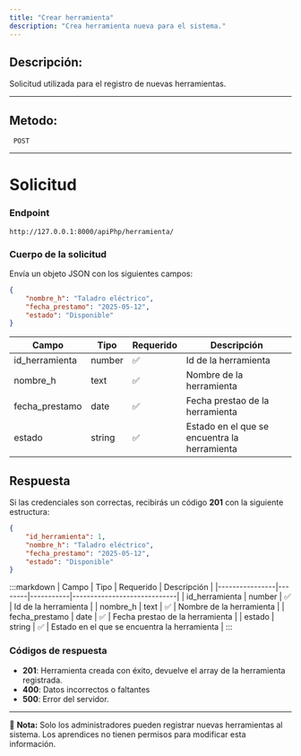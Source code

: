 ```yaml
---
title: "Crear herramienta"
description: "Crea herramienta nueva para el sistema."
---
```



## Descripción:
Solicitud utilizada para el registro de nuevas herramientas.

---


## Metodo: 
```
 POST
```
---


# **Solicitud**

### **Endpoint**
```
http://127.0.0.1:8000/apiPhp/herramienta/
```

### **Cuerpo de la solicitud**
Envía un objeto JSON con los siguientes campos:

```json
{
    "nombre_h": "Taladro eléctrico",
    "fecha_prestamo": "2025-05-12",
    "estado": "Disponible"
}
```

| Campo           | Tipo   | Requerido | Descripción                |
|----------------|--------|-----------|-----------------------------|
| id_herramienta             | number | ✅       | Id de la herramienta  |
| nombre_h       | text   | ✅       | Nombre de la herramienta      |
| fecha_prestamo | date   | ✅       | Fecha prestao de la herramienta      |
| estado         | string | ✅       | Estado en el que se encuentra la herramienta      |

## **Respuesta**

Si las credenciales son correctas, recibirás un código **201** con la siguiente estructura:

```json
{
    "id_herramienta": 1,
    "nombre_h": "Taladro eléctrico",
    "fecha_prestamo": "2025-05-12",
    "estado": "Disponible"
}
```

:::markdown
| Campo           | Tipo   | Requerido | Descripción                |
|----------------|--------|-----------|-----------------------------|
| id_herramienta             | number | ✅       | Id de la herramienta  |
| nombre_h       | text   | ✅       | Nombre de la herramienta      |
| fecha_prestamo | date   | ✅       | Fecha prestao de la herramienta      |
| estado         | string | ✅       | Estado en el que se encuentra la herramienta      |
:::


### **Códigos de respuesta**
- **201**: Herramienta creada con éxito, devuelve el array de la herramienta registrada.
- **400**: Datos incorrectos o faltantes
- **500**: Error del servidor.

---

📄 **Nota:** Solo los administradores pueden registrar nuevas herramientas al sistema. Los aprendices no tienen permisos para modificar esta información.